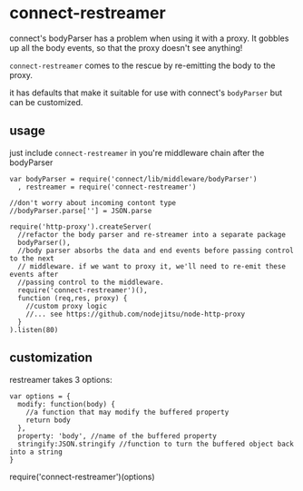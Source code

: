 # connect-restreamer

connect's bodyParser has a problem when using it with a proxy. It gobbles up all the
body events, so that the proxy doesn't see anything!

`connect-restreamer` comes to the rescue by re-emitting the body to the proxy.

it has defaults that make it suitable for use with connect's `bodyParser` but can be customized.

## usage

just include `connect-restreamer` in you're middleware chain after the bodyParser

    var bodyParser = require('connect/lib/middleware/bodyParser')
      , restreamer = require('connect-restreamer')

    //don't worry about incoming contont type
    //bodyParser.parse[''] = JSON.parse

    require('http-proxy').createServer(
      //refactor the body parser and re-streamer into a separate package
      bodyParser(),
      //body parser absorbs the data and end events before passing control to the next
      // middleware. if we want to proxy it, we'll need to re-emit these events after 
      //passing control to the middleware.
      require('connect-restreamer')(),
      function (req,res, proxy) {
        //custom proxy logic
        //... see https://github.com/nodejitsu/node-http-proxy
      }
    ).listen(80)


## customization

restreamer takes 3 options:

    var options = {
      modify: function(body) {
        //a function that may modify the buffered property
        return body
      },
      property: 'body', //name of the buffered property
      stringify:JSON.stringify //function to turn the buffered object back into a string
    }

   require('connect-restreamer')(options)
